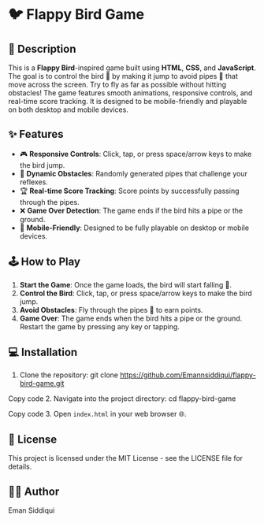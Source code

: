 # 🐦 Flappy Bird Game

## 📄 Description

This is a **Flappy Bird**-inspired game built using **HTML**, **CSS**, and **JavaScript**. The goal is to control the bird 🐤 by making it jump to avoid pipes 🚧 that move across the screen. Try to fly as far as possible without hitting obstacles! The game features smooth animations, responsive controls, and real-time score tracking. It is designed to be mobile-friendly and playable on both desktop and mobile devices.

## ✨ Features

- 🎮 **Responsive Controls**: Click, tap, or press space/arrow keys to make the bird jump.
- 🚀 **Dynamic Obstacles**: Randomly generated pipes that challenge your reflexes.
- 🏆 **Real-time Score Tracking**: Score points by successfully passing through the pipes.
- ❌ **Game Over Detection**: The game ends if the bird hits a pipe or the ground.
- 📱 **Mobile-Friendly**: Designed to be fully playable on desktop or mobile devices.

## 🕹️ How to Play

1. **Start the Game**: Once the game loads, the bird will start falling 🐤.
2. **Control the Bird**: Click, tap, or press space/arrow keys to make the bird jump.
3. **Avoid Obstacles**: Fly through the pipes 🚧 to earn points.
4. **Game Over**: The game ends when the bird hits a pipe or the ground. Restart the game by pressing any key or tapping.

## 💻 Installation
1. Clone the repository:
git clone https://github.com/Emannsiddiqui/flappy-bird-game.git

Copy code
2. Navigate into the project directory:
cd flappy-bird-game

Copy code
3. Open `index.html` in your web browser 🌐.

## 📜 License

This project is licensed under the MIT License - see the LICENSE file for details.

## 👨‍💻 Author

Eman Siddiqui

